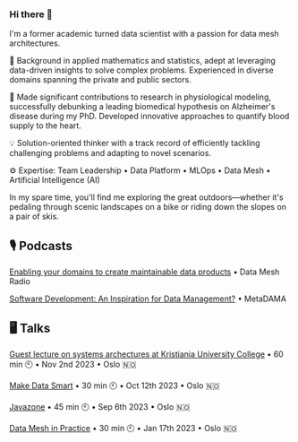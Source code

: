 ### Hi there 👋

I'm a former academic turned data scientist with a passion for data mesh architectures.

🔬 Background in applied mathematics and statistics, adept at leveraging data-driven insights to solve complex problems. Experienced in diverse domains spanning the private and public sectors.

🧠 Made significant contributions to research in physiological modeling, successfully debunking a leading biomedical hypothesis on Alzheimer's disease during my PhD. Developed innovative approaches to quantify blood supply to the heart.

💡 Solution-oriented thinker with a track record of efficiently tackling challenging problems and adapting to novel scenarios.

⚙️ Expertise: Team Leadership • Data Platform • MLOps • Data Mesh • Artificial Intelligence (AI)

In my spare time, you'll find me exploring the great outdoors—whether it's pedaling through scenic landscapes on a bike or riding down the slopes on a pair of skis.


## 🎙️ Podcasts

[Enabling your domains to create maintainable data products](https://daappod.com/data-mesh-radio/sustainable-data-products-alexandra-diem/) • Data Mesh Radio

[Software Development: An Inspiration for Data Management?](https://metadama.buzzsprout.com/1799718/14249173-3-8-software-development-an-inspiration-for-data-management-eng) • MetaDAMA


## 🖥️ Talks

[Guest lecture on systems archectures at Kristiania University College](https://www.kristiania.no/en/syllabus/school-of-economics-innovation-and-technology/second-cycle-degree/mh130/ui-programming-and-architectures/) • 60 min 🕙 • Nov 2nd 2023 • Oslo 🇳🇴

[Make Data Smart](https://event.dnd.no/mds/speaker/alexandra-diem/) • 30 min 🕙 • Oct 12th 2023 • Oslo 🇳🇴

[Javazone](https://2023.javazone.no/program/036d16a0-59e0-4001-b7b3-08d30cf01a6a) • 45 min 🕙 • Sep 6th 2023 • Oslo 🇳🇴

[Data Mesh in Practice](https://pages.avanade.com/2023-01-17-Data-Mesh-Event_Registration-enno.html) • 30 min 🕙 • Jan 17th 2023 • Oslo 🇳🇴
